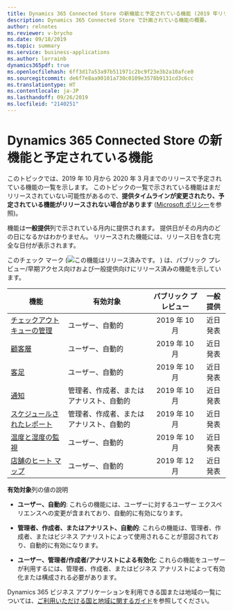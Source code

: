 ```yaml
---
title: Dynamics 365 Connected Store の新機能と予定されている機能 (2019 年リリース ウェーブ 2)
description: Dynamics 365 Connected Store で計画されている機能の概要。
author: relnotes
ms.reviewer: v-brycho
ms.date: 09/18/2019
ms.topic: summary
ms.service: business-applications
ms.author: lorrainb
dynamics365pdf: true
ms.openlocfilehash: 6ff3d17a53a97b511971c2bc9f23e3b2a10afce0
ms.sourcegitcommit: de6f7e8aa90101a730c0109e3578b9131cd3c6cc
ms.translationtype: HT
ms.contentlocale: ja-JP
ms.lasthandoff: 09/26/2019
ms.locfileid: "2140251"
---
```

# <a name="whats-new-and-planned-for-dynamics-365-connected-store"></a>Dynamics 365 Connected Store の新機能と予定されている機能

このトピックでは、2019 年 10 月から 2020 年 3 月までのリリースで予定されている機能の一覧を示します。 このトピックの一覧で示されている機能はまだリリースされていない可能性があるので、**提供タイムラインが変更されたり、予定されている機能がリリースされない場合があります** ([Microsoft ポリシー](https://go.microsoft.com/fwlink/p/?linkid=2007332)を参照)。

機能は**一般提供**列で示されている月内に提供されます。 提供日がその月内のどの日になるかはわかりません。 リリースされた機能には、リリース日を含む完全な日付が表示されます。

このチェック マーク (![この機能はリリース済みです。](/dynamics365-release-plan/media/green-checkmark.png "この機能はリリース済みです。") ) は、パブリック プレビュー/早期アクセス向けおよび一般提供向けにリリース済みの機能を示しています。

| 機能    | 有効対象    |  パブリック プレビュー |  一般提供 | 
| ---------- |---------------- | :---------------: |:--------------: |
| [チェックアウト キューの管理](checkout-queue-wait-time.md) | ユーザー、自動的| 2019 年 10 月|近日発表 | 
| [顧客層](customer-demographics.md) | ユーザー、自動的| 2019 年 10 月|近日発表 | 
| [客足](foot-traffic-people-count.md) | ユーザー、自動的| 2019 年 10 月|近日発表 | 
| [通知](notifications.md) | 管理者、作成者、またはアナリスト、自動的| 2019 年 10 月|近日発表 | 
| [スケジュールされたレポート](scheduled-reports.md) | 管理者、作成者、またはアナリスト、自動的| 2019 年 10 月|近日発表 | 
| [温度と湿度の監視](refrigeration-temperature-humidity-monitoring.md) | ユーザー、自動的| 2019 年 10 月|近日発表 | 
| [店舗のヒート マップ](store-heatmap.md) | ユーザー、自動的| 2019 年 12 月|近日発表 | 

**有効対象**列の値の説明

- **ユーザー、自動的**: これらの機能には、ユーザーに対するユーザー エクスペリエンスへの変更が含まれており、自動的に有効になります。

- **管理者、作成者、またはアナリスト、自動的**: これらの機能は、管理者、作成者、またはビジネス アナリストによって使用されることが意図されており、自動的に有効になります。

- **ユーザー、管理者/作成者/アナリストによる有効化**: これらの機能をユーザーが利用するには、管理者、作成者、またはビジネス アナリストによって有効化または構成される必要があります。


Dynamics 365 ビジネス アプリケーションを利用できる国または地域の一覧については、[ご利用いただける国と地域に関するガイド](https://aka.ms/dynamics_365_international_availability_deck)を参照してください。 
